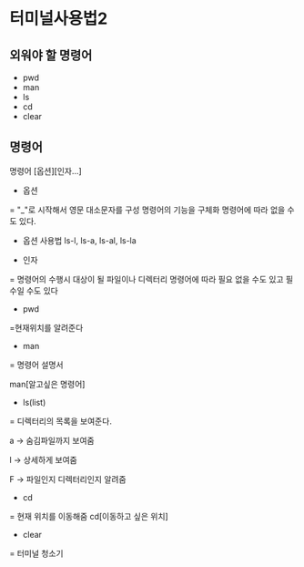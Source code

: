 # 터미널사용법2

## 외워야 할 명령어

* pwd
* man
* ls
* cd
* clear
  

## 명령어
명령어 [옵션][인자...]

* 옵션 

= "_"로 시작해서 영문 대소문자를 구성 명령어의 기능을 구체화 명령어에 따라 없을 수 도 있다.

* 옵션 사용법
  ls-l, ls-a, ls-al, ls-la


* 인자

= 명령어의 수행시 대상이 될 파일이나 디렉터리 명령어에 따라 필요 없을 수도 있고 필수일 수도 있다

* pwd

=현재위치를 알려준다

* man
  
= 명령어 설명서

man[알고싶은 명령어]

* ls(list)

= 디렉터리의 목록을 보여준다.

a -> 숨김파일까지 보여줌

l -> 상세하게 보여줌

F -> 파일인지 디렉터리인지 알려줌

* cd

= 현재 위치를 이동해줌
cd[이동하고 싶은 위치]

* clear
  
= 터미널 청소기

